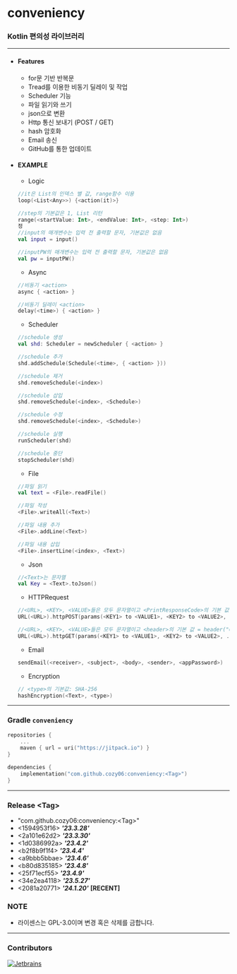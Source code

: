 # conveniency

### Kotlin 편의성 라이브러리

---

* #### Features
    * for문 기반 반복문
    * Tread를 이용한 비동기 딜레이 및 작업
    * Scheduler 기능
    * 파일 읽기와 쓰기
    * json으로 변환
    * Http 통신 보내기 (POST / GET)
    * hash 암호화
    * Email 송신
    * GitHub를 통한 업데이트

* #### EXAMPLE
    * Logic
   ```kotlin
   //it은 List의 인덱스 별 값, range함수 이용
   loop(<List<Any>>) {<action(it)>}
  
   //step의 기본값은 1, List 리턴
   range(<startValue: Int>, <endValue: Int>, <step: Int>)
   정
   //input의 매개변수는 입력 전 출력할 문자, 기본값은 없음 
   val input = input()
   
   //inputPW의 매개변수는 입력 전 출력할 문자, 기본값은 없음 
   val pw = inputPW()
   ```
    * Async
   ```kotlin
   //비동기 <action>
   async { <action> }
   
   //비동기 딜레이 <action>
   delay(<time>) { <action> }
   ```
    * Scheduler
   ```kotlin
   //schedule 생성
   val shd: Scheduler = newScheduler { <action> }
   
   //schedule 추가
   shd.addSchedule(Schedule(<time>, { <action> }))
   
   //schedule 제거
   shd.removeSchedule(<index>)
   
   //schedule 삽입
   shd.removeSchedule(<index>, <Schedule>)
   
   //schedule 수정
   shd.removeSchedule(<index>, <Schedule>)
   
   //schedule 실행
   runScheduler(shd)
   
   //schedule 중단
   stopScheduler(shd)
   ```
    * File
   ```kotlin
   //파일 읽기
   val text = <File>.readFile()
   
   //파일 작성
   <File>.writeAll(<Text>)
   
   //파일 내용 추가
   <File>.addLine(<Text>)
   
   //파일 내용 삽입
   <File>.insertLine(<index>, <Text>)
   ```

  * Json
  ```kotlin
  //<Text>는 문자열
  val Key = <Text>.toJson()
  ```
  
  * HTTPRequest
  ```kotlin
  //<URL>, <KEY>, <VALUE>들은 모두 문자열이고 <PrintResponseCode>의 기본 값 = false
  URL(<URL>).httpPOST(params(<KEY1> to <VALUE1>, <KEY2> to <VALUE2>, ...), <PrintResponseCode>)
  
  //<URL>, <KEY>, <VALUE>들은 모두 문자열이고 <header>의 기본 값 = header("Content-Type" to "application/json") 그리고 <PrintResponseCode>의 기본 값 = false
  URL(<URL>).httpGET(params(<KEY1> to <VALUE1>, <KEY2> to <VALUE2>, ...), <header>, <PrintResponseCode>)
  ```
  * Email
  ```kotlin
  sendEmail(<receiver>, <subject>, <body>, <sender>, <appPassword>)
  ```

  * Encryption
  ```kotlin
  // <type>의 기본값: SHA-256
  hashEncryption(<Text>, <type>)
  ```

---

### Gradle `conveniency`

```kotlin
repositories {
    ...
    maven { url = uri("https://jitpack.io") }
}
```

```kotlin
dependencies {
    implementation("com.github.cozy06:conveniency:<Tag>")
}
```

---

### Release \<Tag>

* "com.github.cozy06:conveniency:\<Tag>"
* <1594953f16\> **_'23.3.28'_**
* <2a101e62d2\> **_'23.3.30'_**
* <1d0386992a\> **_'23.4.2'_**
* <b2f8b9f1f4\> **_'23.4.4'_**
* <a9bbb5bbae\> **_'23.4.6'_**
* <b80d835185\> **_'23.4.8'_**
* <25f71ecf55\> **_'23.4.9'_**
* <34e2ea4118\> **_'23.5.27'_**
* <2081a20771\> **_'24.1.20'_** **[RECENT]**

### NOTE

* 라이센스는 GPL-3.0이며 변경 혹은 삭제를 금합니다.

---

### Contributors


[![Jetbrains](https://i.ibb.co/fp0CyZ7/jetbrains.png)](https://jb.gg/OpenSource)
